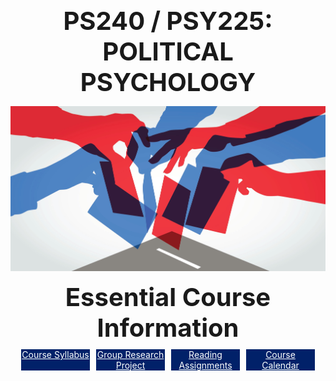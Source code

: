 <h1 style="text-align: center; margin: 10px; padding: 0px; font-size: 30pt;">PS240 / PSY225: POLITICAL PSYCHOLOGY</h1>

![](Syllabus/images/course_logo.jpg)

<h2 style="text-align: center; margin: 10px; padding: 0px; font-size: 30pt;">Essential Course Information</h2>
<div style="display: flex; justify-content: center; gap: 10px; margin-bottom: 10px; flex-wrap: wrap;"><a class="btn button--mini" style="width: 110px; background-color: #012169; color: #ffffff; text-align: center;" title="Course Syllabus" href="https://cdj19.github.io/PS240-Website/Syllabus/Syllabus.html" target="_blank" rel="noopener">Course Syllabus</a> <a class="btn button--mini" style="width: 110px; background-color: #012169; color: #ffffff; text-align: center;" title="Group Research Project" href="https://canvas.duke.edu/courses/51648/pages/group-research-project" target="_blank" rel="noopener" data-api-endpoint="https://canvas.duke.edu/api/v1/courses/51648/pages/group-research-project" data-api-returntype="Page">Group Research Project</a> <a class="btn button--mini" style="width: 110px; background-color: #012169; color: #ffffff; text-align: center;" title="Reading Assignments" href="https://canvas.duke.edu/courses/34954/modules/items/226484" target="_blank" rel="noopener">Reading Assignments</a> <a class="btn button--mini" style="width: 110px; background-color: #012169; color: #ffffff; text-align: center;" title="Course Calendar" href="https://www.dukepsy101.info/course-calendar" target="_blank" rel="noopener">Course Calendar</a></div>
